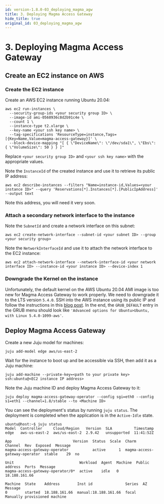 ```yaml
---
id: version-1.8.0-03_deploying_magma_agw
title: 3. Deploying Magma Access Gateway
hide_title: true
original_id: 03_deploying_magma_agw
---
```


# 3. Deploying Magma Access Gateway

## Create an EC2 instance on AWS

### Create the EC2 instance

Create an AWS EC2 instance running Ubuntu 20.04:

```console
aws ec2 run-instances \
  --security-group-ids <your security group ID> \
  --image-id ami-0568936c8d2b91c4e \
  --count 1 \
  --instance-type t2.xlarge \
  --key-name <your ssh key name> \
  --tag-specifications 'ResourceType=instance,Tags=[{Key=Name,Value=magma-access-gateway}]' \
  --block-device-mapping "[ { \"DeviceName\": \"/dev/sda1\", \"Ebs\": { \"VolumeSize\": 50 } } ]"
```

Replace `<your security group ID>` and `<your ssh key name>` with the appropriate values.

Note the `InstanceId` of the created instance and use it to retrieve its public IP address:

```console
aws ec2 describe-instances --filters "Name=instance-id,Values=<your instance ID>" --query 'Reservations[*].Instances[*].[PublicIpAddress]' --output text
```

Note this address, you will need it very soon.

### Attach a secondary network interface to the instance

Note the `SubnetId` and create a network interface on this subnet:

```console
aws ec2 create-network-interface --subnet-id <your subnet ID> --group <your security group>
```

Note the `NetworkInterfaceId` and use it to attach the network interface to the EC2 instance:

```console
aws ec2 attach-network-interface --network-interface-id <your network interface ID> --instance-id <your instance ID> --device-index 1
```

### Downgrade the Kernel on the instance

Unfortunately, the default kernel on the AWS Ubuntu 20.04 AMI image is too new
for Magma Access Gateway to work properly. We need to downgrade it to the LTS version `5.4.0`.
SSH into the AWS instance using its public IP and follow the instructions
in this [blog post](https://discourse.ubuntu.com/t/how-to-downgrade-the-kernel-on-ubuntu-20-04-to-the-5-4-lts-version/26459).
In the end, the `GRUB_DEFAULT` entry in the GRUB menu should look like
`'Advanced options for Ubuntu>Ubuntu, with Linux 5.4.0-1099-aws'`.

## Deploy Magma Access Gateway

Create a new Juju model for machines:

```console
juju add-model edge aws/us-east-2
```

Wait for the instance to boot up and be accessible via SSH, then add it as a Juju machine:

```console
juju add-machine --private-key=<path to your private key> ssh:ubuntu@<EC2 instance IP address>
```

Note the Juju machine ID and deploy Magma Access Gateway to it:

```console
juju deploy magma-access-gateway-operator --config sgi=eth0 --config s1=eth1 --channel=1.8/stable --to <Machine ID>
```

You can see the deployment's status by running `juju status`. The deployment is completed when
the application is in the `Active-Idle` state.

```console
ubuntu@host:~$ juju status
Model  Controller     Cloud/Region   Version  SLA          Timestamp
edge   aws-us-east-2  aws/us-east-2  2.9.42   unsupported  11:41:52Z

App                            Version  Status  Scale  Charm                          Channel  Rev  Exposed  Message
magma-access-gateway-operator           active      1  magma-access-gateway-operator  stable    29  no

Unit                              Workload  Agent  Machine  Public address  Ports  Message
magma-access-gateway-operator/0*  active    idle   0        18.188.161.66

Machine  State    Address        Inst id               Series  AZ  Message
0        started  18.188.161.66  manual:18.188.161.66  focal       Manually provisioned machine
```
